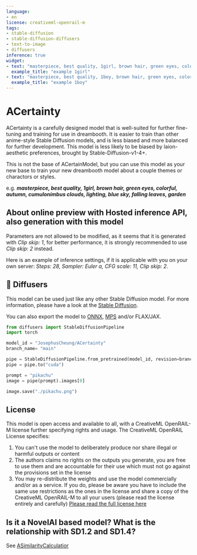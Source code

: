 ```yaml
---
language:
- en
license: creativeml-openrail-m
tags:
- stable-diffusion
- stable-diffusion-diffusers
- text-to-image
- diffusers
inference: true
widget:
- text: "masterpiece, best quality, 1girl, brown hair, green eyes, colorful, autumn, cumulonimbus clouds, lighting, blue sky, falling leaves, garden"
  example_title: "example 1girl"
- text: "masterpiece, best quality, 1boy, brown hair, green eyes, colorful, autumn, cumulonimbus clouds, lighting, blue sky, falling leaves, garden"
  example_title: "example 1boy"
---
```


# ACertainty

ACertainty is a carefully designed model that is well-suited for further fine-tuning and training for use in dreambooth. It is easier to train than other anime-style Stable Diffusion models, and is less biased and more balanced for further development. This model is less likely to be biased by laion-aesthetic preferences, brought by Stable-Diffusion-v1-4+.

This is not the base of ACertainModel, but you can use this model as your new base to train your new dreambooth model about a couple themes or charactors or styles.

e.g. **_masterpiece, best quality, 1girl, brown hair, green eyes, colorful, autumn, cumulonimbus clouds, lighting, blue sky, falling leaves, garden_** 

## About online preview with Hosted inference API, also generation with this model

Parameters are not allowed to be modified, as it seems that it is generated with *Clip skip: 1*, for better performance, it is strongly recommended to use *Clip skip: 2* instead.

Here is an example of inference settings, if it is applicable with you on your own server: *Steps: 28, Sampler: Euler a, CFG scale: 11, Clip skip: 2*.

## 🧨 Diffusers

This model can be used just like any other Stable Diffusion model. For more information,
please have a look at the [Stable Diffusion](https://huggingface.co/docs/diffusers/api/pipelines/stable_diffusion).

You can also export the model to [ONNX](https://huggingface.co/docs/diffusers/optimization/onnx), [MPS](https://huggingface.co/docs/diffusers/optimization/mps) and/or FLAX/JAX.

```python
from diffusers import StableDiffusionPipeline
import torch

model_id = "JosephusCheung/ACertainty"
branch_name= "main"

pipe = StableDiffusionPipeline.from_pretrained(model_id, revision=branch_name, torch_dtype=torch.float16)
pipe = pipe.to("cuda")

prompt = "pikachu"
image = pipe(prompt).images[0]

image.save("./pikachu.png")
```

## License

This model is open access and available to all, with a CreativeML OpenRAIL-M license further specifying rights and usage.
The CreativeML OpenRAIL License specifies: 

1. You can't use the model to deliberately produce nor share illegal or harmful outputs or content 
2. The authors claims no rights on the outputs you generate, you are free to use them and are accountable for their use which must not go against the provisions set in the license
3. You may re-distribute the weights and use the model commercially and/or as a service. If you do, please be aware you have to include the same use restrictions as the ones in the license and share a copy of the CreativeML OpenRAIL-M to all your users (please read the license entirely and carefully)
[Please read the full license here](https://huggingface.co/spaces/CompVis/stable-diffusion-license)

## Is it a NovelAI based model? What is the relationship with SD1.2 and SD1.4?

See [ASimilarityCalculatior](https://huggingface.co/JosephusCheung/ASimilarityCalculatior)